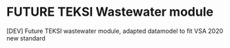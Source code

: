# FUTURE TEKSI Wastewater module
[DEV] Future TEKSI wastewater module, adapted datamodel to fit VSA 2020 new standard
